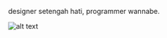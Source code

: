 designer setengah hati, programmer wannabe.

![alt text](https://media.giphy.com/media/sUP52mudix9Zu/giphy.gif?cid=ecf05e47bflp3pnbz53zqrj2llfafm3bh22zmb4gpcrdqpw9&ep=v1_gifs_search&rid=giphy.gif&ct=g)
